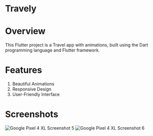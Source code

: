 # Travely

# Overview
This Flutter project is a Travel app with animations, built using the Dart programming language and Flutter framework.

# Features
1. Beautiful Animations
2. Responsive Design
3. User-Friendly Interface

# Screenshots
![Google Pixel 4 XL Screenshot 5](https://github.com/elort/sajed-flutter/assets/137734510/05dbf788-e765-4dbc-9467-703ff1b253cb)
![Google Pixel 4 XL Screenshot 6](https://github.com/elort/sajed-flutter/assets/137734510/1e6b8754-cce3-46e1-a6b2-d1fe9f792883)
